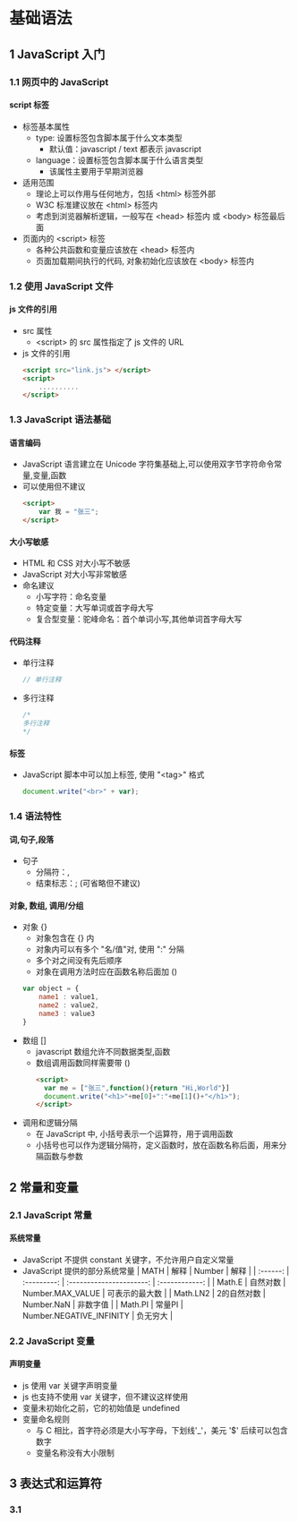 <link rel=stylesheet href=style.css>
<h1> 基础语法 </h1>
<h2> 1 JavaScript 入门 </h2>
<h3> 1.1 网页中的 JavaScript </h3>
<h4> script 标签 </h4>

  - 标签基本属性
    - type: 设置标签包含脚本属于什么文本类型
      - 默认值：javascript / text 都表示 javascript
    - language：设置标签包含脚本属于什么语言类型
      - 该属性主要用于早期浏览器
  - 适用范围
    - 理论上可以作用与任何地方，包括 \<html> 标签外部
    - W3C 标准建议放在 \<html> 标签内
    - 考虑到浏览器解析逻辑，一般写在 \<head> 标签内 或 \<body> 标签最后面
  - 页面内的 \<script> 标签
    - 各种公共函数和变量应该放在 \<head> 标签内
    - 页面加载期间执行的代码, 对象初始化应该放在 \<body> 标签内

<h3> 1.2 使用 JavaScript 文件 </h3>
<h4> js 文件的引用 </h4>

  - src 属性
    - \<script> 的 src 属性指定了 js 文件的 URL
  - js 文件的引用
    ```html
    <script src="link.js"> </script> 
    <script>
        ..........
    </script>
    ```

<h3> 1.3 JavaScript 语法基础 </h3>
<h4> 语言编码 </h4>

  - JavaScript 语言建立在 Unicode 字符集基础上,可以使用双字节字符命令常量,变量,函数
  - 可以使用但不建议
    ```html
    <script>
        var 我 = "张三";
    </script>
    ```

<h4> 大小写敏感 </h4>

  - HTML 和 CSS 对大小写不敏感
  - JavaScript 对大小写非常敏感
  - 命名建议
    - 小写字符：命名变量
    - 特定变量：大写单词或首字母大写
    - 复合型变量：驼峰命名：首个单词小写,其他单词首字母大写

<h4> 代码注释 </h4>

  - 单行注释
    ```js
    // 单行注释
    ```
  - 多行注释
    ```js
    /*
    多行注释
    */
    ```

<h4> 标签 </h4>

  - JavaScript 脚本中可以加上标签, 使用 "\<tag>" 格式
    ```js
    document.write("<br>" + var);
    ```

<h3> 1.4 语法特性 </h3>
<h4> 词,句子,段落 </h4>

  - 句子
    - 分隔符：,
    - 结束标志：; (可省略但不建议)

<h4> 对象, 数组, 调用/分组 </h4>

  - 对象 {}
    - 对象包含在 {} 内
    - 对象内可以有多个 "名/值"对, 使用 ":" 分隔
    - 多个对之间没有先后顺序
    - 对象在调用方法时应在函数名称后面加 ()
    ```js
    var object = {
        name1 : value1,
        name2 : value2,
        name3 : value3
    }
    ```
  - 数组 []
    - javascript 数组允许不同数据类型,函数
    - 数组调用函数同样需要带 ()
      ```html
      <script>
        var me = ["张三",function(){return "Hi,World"}]
        document.write("<h1>"+me[0]+":"+me[1]()+"</h1>");
      </script>
      ```
  - 调用和逻辑分隔
    - 在 JavaScript 中, 小括号表示一个运算符，用于调用函数
    - 小括号也可以作为逻辑分隔符，定义函数时，放在函数名称后面，用来分隔函数与参数

<h2> 2 常量和变量 </h2>
<h3> 2.1 JavaScript 常量 </h3>
<h4> 系统常量 </h4>

  - JavaScript 不提供 constant 关键字，不允许用户自定义常量
  - JavaScript 提供的部分系统常量
    |   MATH   |    解释     |          Number          |      解释      |
    | :------: | :---------: | :----------------------: | :------------: |
    |  Math.E  |  自然对数   |     Number.MAX_VALUE     | 可表示的最大数 |
    | Math.LN2 | 2的自然对数 |        Number.NaN        |    非数字值    |
    | Math.PI  |   常量PI    | Number.NEGATIVE_INFINITY |    负无穷大    |

<h3> 2.2 JavaScript 变量 </h3>
<h4> 声明变量 </h4>

  - js 使用 var 关键字声明变量
  - js 也支持不使用 var 关键字，但不建议这样使用
  - 变量未初始化之前，它的初始值是 undefined
  - 变量命名规则
    - 与 C 相比，首字符必须是大小写字母，下划线'_'，美元 '$' 后续可以包含数字
    - 变量名称没有大小限制

<h2> 3 表达式和运算符 </h2>
<h3> 3.1  </h3>